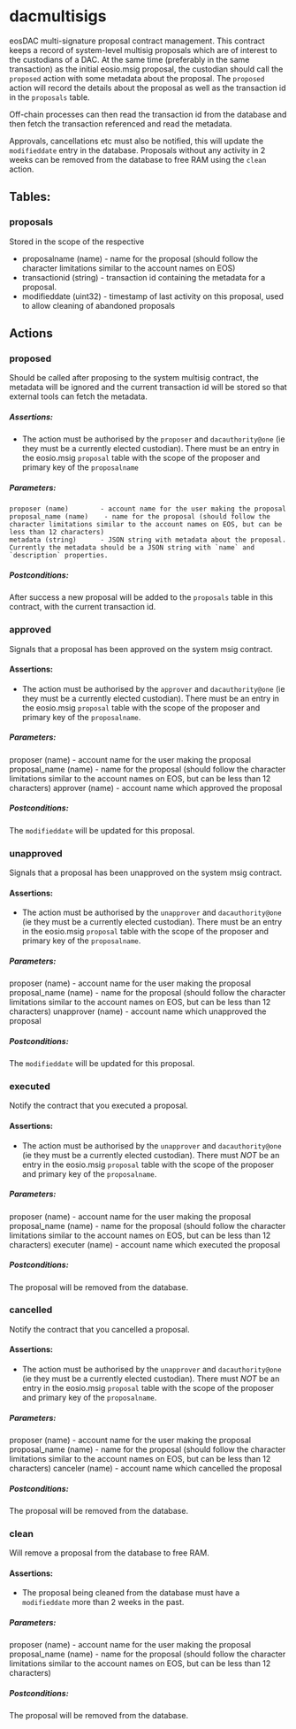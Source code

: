 # dacmultisigs
eosDAC multi-signature proposal contract management.  This contract keeps a record of system-level multisig proposals which are of interest to the custodians of a DAC.  At the same time (preferably in the same transaction) as the initial eosio.msig proposal, the custodian should call the `proposed` action with some metadata about the proposal.  The `proposed` action will record the details about the proposal as well as the transaction id in the `proposals` table.

Off-chain processes can then read the transaction id from the database and then fetch the transaction referenced and read the metadata.

Approvals, cancellations etc must also be notified, this will update the `modifieddate` entry in the database.  Proposals without any activity in 2 weeks can be removed from the database to free RAM using the `clean` action.

## Tables:

### proposals
Stored in the scope of the respective

* proposalname (name) - name for the proposal (should follow the character limitations similar to the account names on EOS)
* transactionid (string) - transaction id containing the metadata for a proposal.
* modifieddate (uint32) - timestamp of last activity on this proposal, used to allow cleaning of abandoned proposals

## Actions

### proposed
Should be called after proposing to the system multisig contract, the metadata will be ignored and the current transaction id will be stored so that external tools can fetch the metadata.

##### Assertions:
* The action must be authorised by the `proposer` and `dacauthority@one` (ie they must be a currently elected custodian).  There must be an entry in the eosio.msig `proposal` table with the scope of the proposer and primary key of the `proposalname`

##### Parameters:
    proposer (name)        - account name for the user making the proposal
    proposal_name (name)    - name for the proposal (should follow the character limitations similar to the account names on EOS, but can be less than 12 characters)
    metadata (string)      - JSON string with metadata about the proposal.  Currently the metadata should be a JSON string with `name` and `description` properties.

##### Postconditions:

After success a new proposal will be added to the `proposals` table in this contract, with the current transaction id.

### approved
Signals that a proposal has been approved on the system msig contract.

#### Assertions:
* The action must be authorised by the `approver` and `dacauthority@one` (ie they must be a currently elected custodian).  There must be an entry in the eosio.msig `proposal` table with the scope of the proposer and primary key of the `proposalname`.

##### Parameters:
proposer (name)        - account name for the user making the proposal
proposal_name (name)   - name for the proposal (should follow the character limitations similar to the account names on EOS, but can be less than 12 characters)
approver (name)        - account name which approved the proposal

##### Postconditions:
The `modifieddate` will be updated for this proposal.

### unapproved
Signals that a proposal has been unapproved on the system msig contract.

#### Assertions:
* The action must be authorised by the `unapprover` and `dacauthority@one` (ie they must be a currently elected custodian).  There must be an entry in the eosio.msig `proposal` table with the scope of the proposer and primary key of the `proposalname`.

##### Parameters:
proposer (name)        - account name for the user making the proposal
proposal_name (name)   - name for the proposal (should follow the character limitations similar to the account names on EOS, but can be less than 12 characters)
unapprover (name)      - account name which unapproved the proposal

##### Postconditions:
The `modifieddate` will be updated for this proposal.

### executed
Notify the contract that you executed a proposal.

#### Assertions:
* The action must be authorised by the `unapprover` and `dacauthority@one` (ie they must be a currently elected custodian).  There must *NOT* be an entry in the eosio.msig `proposal` table with the scope of the proposer and primary key of the `proposalname`.

##### Parameters:
proposer (name)        - account name for the user making the proposal
proposal_name (name)   - name for the proposal (should follow the character limitations similar to the account names on EOS, but can be less than 12 characters)
executer (name)        - account name which executed the proposal

##### Postconditions:
The proposal will be removed from the database.

### cancelled
Notify the contract that you cancelled a proposal.

#### Assertions:
* The action must be authorised by the `unapprover` and `dacauthority@one` (ie they must be a currently elected custodian).  There must *NOT* be an entry in the eosio.msig `proposal` table with the scope of the proposer and primary key of the `proposalname`.

##### Parameters:
proposer (name)        - account name for the user making the proposal
proposal_name (name)   - name for the proposal (should follow the character limitations similar to the account names on EOS, but can be less than 12 characters)
canceler (name)        - account name which cancelled the proposal

##### Postconditions:
The proposal will be removed from the database.

### clean
Will remove a proposal from the database to free RAM.

#### Assertions:
* The proposal being cleaned from the database must have a `modifieddate` more than 2 weeks in the past.

##### Parameters:
proposer (name)        - account name for the user making the proposal
proposal_name (name)   - name for the proposal (should follow the character limitations similar to the account names on EOS, but can be less than 12 characters)

##### Postconditions:
The proposal will be removed from the database.
